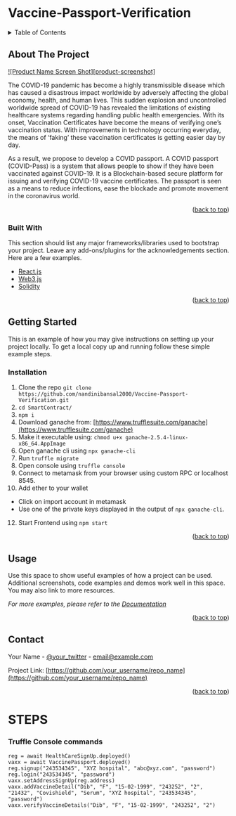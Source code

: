 
# Vaccine-Passport-Verification
<div id="top"></div>


<!-- TABLE OF CONTENTS -->
<details>
  <summary>Table of Contents</summary>
  <ol>
    <li>
      <a href="#about-the-project">About The Project</a>
      <ul>
        <li><a href="#built-with">Built With</a></li>
      </ul>
    </li>
    <li>
      <a href="#getting-started">Getting Started</a>
      <ul>
        <li><a href="#prerequisites">Prerequisites</a></li>
        <li><a href="#installation">Installation</a></li>
      </ul>
    </li>
<!--   <li> -->
      <li><a href="#contact">Contact</a></li>
<!--     </li> -->
    
  </ol>
</details>



<!-- ABOUT THE PROJECT -->
## About The Project

[![Product Name Screen Shot][product-screenshot]](https://example.com)

The COVID-19 pandemic has become a highly transmissible disease which has caused a disastrous impact worldwide by adversely affecting the global economy, health, and human lives. This sudden explosion and uncontrolled worldwide spread of COVID-19 has revealed the limitations of existing healthcare systems regarding handling public health emergencies. With its onset, Vaccination Certificates have become the means of verifying one’s vaccination status. With improvements in technology occurring everyday, the means of ‘faking’ these vaccination certificates is getting easier day by day. 

As a result, we propose to develop a COVID passport. A COVID passport (COVID-Pass) is a system that allows people to show if they have been vaccinated against COVID-19. It is a Blockchain-based secure platform for issuing and verifying COVID-19 vaccine certificates. The passport is seen as a means to reduce infections, ease the blockade and promote movement in the coronavirus world.

<p align="right">(<a href="#top">back to top</a>)</p>



### Built With

This section should list any major frameworks/libraries used to bootstrap your project. Leave any add-ons/plugins for the acknowledgements section. Here are a few examples.

* [React.js](https://reactjs.org/)
* [Web3.js](https://web3js.readthedocs.io/en/v1.5.2/)
* [Solidity](https://docs.soliditylang.org/en/v0.8.10//)

<p align="right">(<a href="#top">back to top</a>)</p>



<!-- GETTING STARTED -->
## Getting Started

This is an example of how you may give instructions on setting up your project locally.
To get a local copy up and running follow these simple example steps.

### Installation
1.  Clone the repo
```git clone https://github.com/nandinibansal2000/Vaccine-Passport-Verification.git```
2. ```cd SmartContract/```
3. ```npm i```
4. Download ganache from:  [https://www.trufflesuite.com/ganache](https://www.trufflesuite.com/ganache)
5. Make it executable using: 
```chmod u+x ganache-2.5.4-linux-x86_64.AppImage```
7. Open ganache cli using 
  ```npx ganache-cli```
8. Run 
 ```truffle migrate```
9. Open console using 
 ```truffle console```
10. Connect to metamask from your browser using custom RPC or localhost 8545.
11. Add ether to your wallet 
  - Click on import account in metamask  
  - Use one of the private keys displayed in the output of `npx ganache-cli`.
12. Start Frontend using `npm start`


<p align="right">(<a href="#top">back to top</a>)</p>



<!-- USAGE EXAMPLES -->
## Usage

Use this space to show useful examples of how a project can be used. Additional screenshots, code examples and demos work well in this space. You may also link to more resources.

_For more examples, please refer to the [Documentation](https://example.com)_

<p align="right">(<a href="#top">back to top</a>)</p>



<!-- CONTACT -->
## Contact

Your Name - [@your_twitter](https://twitter.com/your_username) - email@example.com

Project Link: [https://github.com/your_username/repo_name](https://github.com/your_username/repo_name)

<p align="right">(<a href="#top">back to top</a>)</p>






# STEPS


### Truffle Console commands
```
reg = await HealthCareSignUp.deployed()
vaxx = await VaccinePassport.deployed()
reg.signup("243534345", "XYZ hospital", "abc@xyz.com", "password")
reg.login("243534345", "password")
vaxx.setAddressSignUp(reg.address)
vaxx.addVaccineDetail("Dib", "F", "15-02-1999", "243252", "2", "21432", "Covishield", "Serum", "XYZ hospital", "243534345", "password")
vaxx.verifyVaccineDetails("Dib", "F", "15-02-1999", "243252", "2")
```

